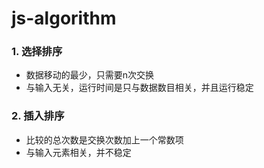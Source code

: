 # js-algorithm
### 1. 选择排序
* 数据移动的最少，只需要n次交换
* 与输入无关，运行时间是只与数据数目相关，并且运行稳定

### 2. 插入排序
* 比较的总次数是交换次数加上一个常数项
* 与输入元素相关，并不稳定